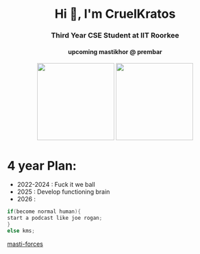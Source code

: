 <h1 align="center">Hi 👋, I'm CruelKratos</h1>
<h3 align="center">Third Year CSE Student at IIT Roorkee</h3>
<h4 align="center">upcoming mastikhor @ prembar</h4>
<div align="center">
  <img src="https://github-readme-stats.vercel.app/api?username=anuraghazra&show_icons=true&theme=tokyonight" height="180px"/>
  <img src="https://github-readme-stats.vercel.app/api/top-langs/?username=cruelkratos&show_icons=true&theme=tokyonight&exclude_repo=Fourier-Analysis-in-Python,MLP-and-BackPropagation-from-scratch,Pairs-Trading-Algorithm&layout=compact" height="180px"/>
</div>

# 4 year Plan:

- 2022-2024 : Fuck it we ball
- 2025 : Develop functioning brain
- 2026 :
```cpp
if(become normal human){
start a podcast like joe rogan;
}
else kms;
```
[masti-forces](https://codeforces.com/profile/kruelcratos)
